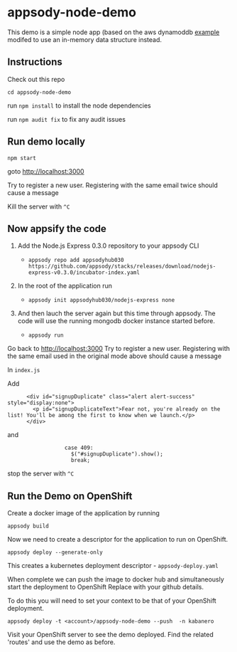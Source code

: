 # appsody-node-demo

This demo is a simple node app (based on the aws dynamoddb [example]( https://docs.aws.amazon.com/elasticbeanstalk/latest/dg/nodejs-dynamodb-tutorial.html) modifed to use an in-memory data structure instead.

## Instructions

Check out this repo

`cd appsody-node-demo`

run `npm install` to install the node dependencies

run `npm audit fix`  to fix any audit issues

## Run demo locally

`npm start`

goto [http://localhost:3000]()

Try to register a new user.
Registering with the same email twice should cause a message

Kill the server with `^C`

## Now appsify the code

1. Add the Node.js Express 0.3.0 repository to your appsody CLI
   * `appsody repo add appsodyhub030 https://github.com/appsody/stacks/releases/download/nodejs-express-v0.3.0/incubator-index.yaml`

1. In the root of the application run
   * `appsody init appsodyhub030/nodejs-express none`

1. And then lauch the server again but this time through appsody.  The code will use the running mongodb docker instance started before.
   * `appsody run`

Go back to  [http://localhost:3000]() Try to register a new user. Registering with the same email used in the original mode above should cause a message

In `index.js`

Add

```
      <div id="signupDuplicate" class="alert alert-success" style="display:none">
        <p id="signupDuplicateText">Fear not, you're already on the list! You'll be among the first to know when we launch.</p>
      </div>
```

and

```
                  case 409:
                    $("#signupDuplicate").show();
                    break;
```

stop the server with `^C`

## Run the Demo on OpenShift

Create a docker image of the application by running

`appsody build`

Now we need to create a descriptor for the application to run on OpenShift.  

`appsody deploy --generate-only`

This creates a kubernetes deployment descriptor - `appsody-deploy.yaml`

When complete we can push the image to docker hub and simultaneously start the deployment to OpenShift
Replace <account> with your github details.

To do this you will need to set your context to be that of your OpenShift deployment.

`appsody deploy -t <account>/appsody-node-demo --push  -n kabanero`

Visit your OpenShift server to see the demo deployed.  Find the related 'routes' and use the demo as before. 
